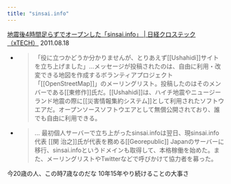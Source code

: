 ```yaml
---
title: "sinsai.info"
---
```


[地震後4時間足らずでオープンした「sinsai.info」 | 日経クロステック（xTECH）](https://xtech.nikkei.com/it/article/COLUMN/20110811/365024/)
2011.08.18
- > 「役に立つかどうか分かりませんが、とりあえず[[Ushahidi]]サイトを立ち上げました」...メッセージが投稿されたのは、自由に利用・改変できる地図を作成するボランティアプロジェクト「[[OpenStreetMap]]」のメーリングリスト。投稿したのはそのメンバーである[[東修作]]氏だ。[[Ushahidi]]は、ハイチ地震やニュージーランド地震の際に[[災害情報集約システム]]として利用されたソフトウエアだ。オープンソースソフトウエアとして無償公開されており、誰でも自由に利用できる。
- > ... 最初個人サーバーで立ち上がったsinsai.infoは翌日、現sinsai.info 代表 [[関 治之]]氏が代表を務める[[Georepublic]] Japanのサーバーに移行、sinsai.infoというドメインも取得して、本格稼働を始めた。また、メーリングリストやTwitterなどで呼びかけて協力者を募った。

今20歳の人、この時7歳なのだな
10年15年やり続けることの大事さ
